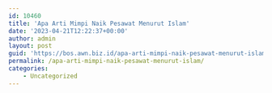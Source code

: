```yaml
---
id: 10460
title: 'Apa Arti Mimpi Naik Pesawat Menurut Islam'
date: '2023-04-21T12:22:37+00:00'
author: admin
layout: post
guid: 'https://bos.awn.biz.id/apa-arti-mimpi-naik-pesawat-menurut-islam/'
permalink: /apa-arti-mimpi-naik-pesawat-menurut-islam/
categories:
    - Uncategorized
---
```


